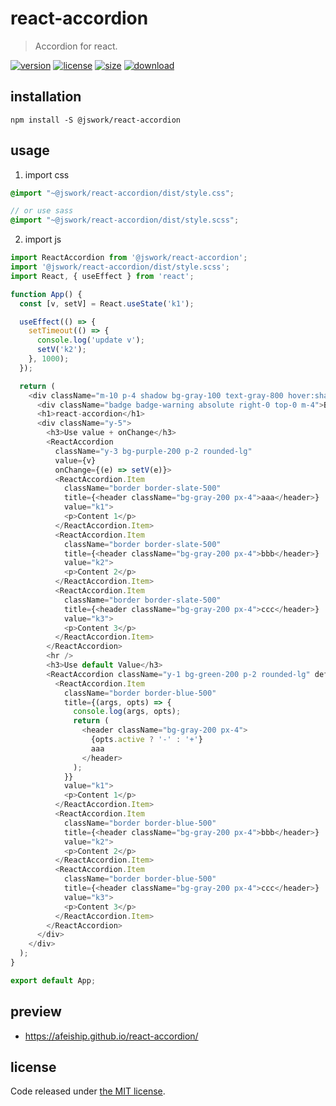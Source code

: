 # react-accordion
> Accordion for react.

[![version][version-image]][version-url]
[![license][license-image]][license-url]
[![size][size-image]][size-url]
[![download][download-image]][download-url]

## installation
```shell
npm install -S @jswork/react-accordion
```

## usage
1. import css
  ```scss
  @import "~@jswork/react-accordion/dist/style.css";

  // or use sass
  @import "~@jswork/react-accordion/dist/style.scss";
  ```
2. import js
  ```js
  import ReactAccordion from '@jswork/react-accordion';
  import '@jswork/react-accordion/dist/style.scss';
  import React, { useEffect } from 'react';

  function App() {
    const [v, setV] = React.useState('k1');

    useEffect(() => {
      setTimeout(() => {
        console.log('update v');
        setV('k2');
      }, 1000);
    });

    return (
      <div className="m-10 p-4 shadow bg-gray-100 text-gray-800 hover:shadow-md transition-all">
        <div className="badge badge-warning absolute right-0 top-0 m-4">Build Time: {BUILD_TIME}</div>
        <h1>react-accordion</h1>
        <div className="y-5">
          <h3>Use value + onChange</h3>
          <ReactAccordion
            className="y-3 bg-purple-200 p-2 rounded-lg"
            value={v}
            onChange={(e) => setV(e)}>
            <ReactAccordion.Item
              className="border border-slate-500"
              title={<header className="bg-gray-200 px-4">aaa</header>}
              value="k1">
              <p>Content 1</p>
            </ReactAccordion.Item>
            <ReactAccordion.Item
              className="border border-slate-500"
              title={<header className="bg-gray-200 px-4">bbb</header>}
              value="k2">
              <p>Content 2</p>
            </ReactAccordion.Item>
            <ReactAccordion.Item
              className="border border-slate-500"
              title={<header className="bg-gray-200 px-4">ccc</header>}
              value="k3">
              <p>Content 3</p>
            </ReactAccordion.Item>
          </ReactAccordion>
          <hr />
          <h3>Use default Value</h3>
          <ReactAccordion className="y-1 bg-green-200 p-2 rounded-lg" defaultValue="k3">
            <ReactAccordion.Item
              className="border border-blue-500"
              title={(args, opts) => {
                console.log(args, opts);
                return (
                  <header className="bg-gray-200 px-4">
                    {opts.active ? '-' : '+'}
                    aaa
                  </header>
                );
              }}
              value="k1">
              <p>Content 1</p>
            </ReactAccordion.Item>
            <ReactAccordion.Item
              className="border border-blue-500"
              title={<header className="bg-gray-200 px-4">bbb</header>}
              value="k2">
              <p>Content 2</p>
            </ReactAccordion.Item>
            <ReactAccordion.Item
              className="border border-blue-500"
              title={<header className="bg-gray-200 px-4">ccc</header>}
              value="k3">
              <p>Content 3</p>
            </ReactAccordion.Item>
          </ReactAccordion>
        </div>
      </div>
    );
  }

  export default App;
  ```

## preview
- https://afeiship.github.io/react-accordion/

## license
Code released under [the MIT license](https://github.com/afeiship/react-accordion/blob/master/LICENSE.txt).

[version-image]: https://img.shields.io/npm/v/@jswork/react-accordion
[version-url]: https://npmjs.org/package/@jswork/react-accordion

[license-image]: https://img.shields.io/npm/l/@jswork/react-accordion
[license-url]: https://github.com/afeiship/react-accordion/blob/master/LICENSE.txt

[size-image]: https://img.shields.io/bundlephobia/minzip/@jswork/react-accordion
[size-url]: https://github.com/afeiship/react-accordion/blob/master/dist/react-accordion.min.js

[download-image]: https://img.shields.io/npm/dm/@jswork/react-accordion
[download-url]: https://www.npmjs.com/package/@jswork/react-accordion

